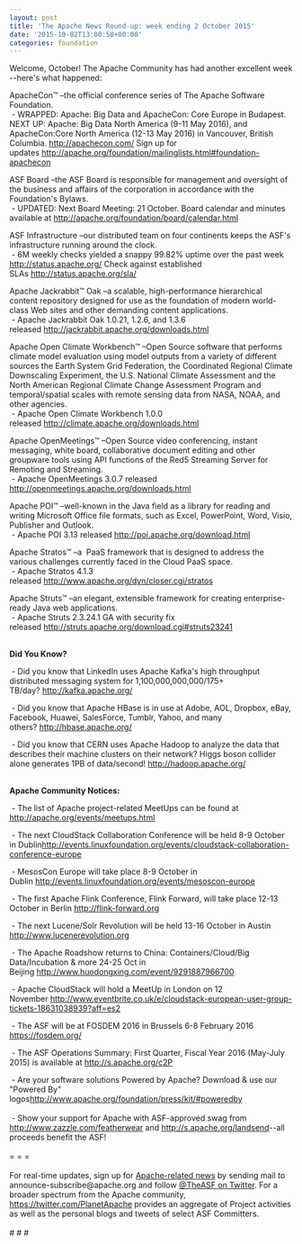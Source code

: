 ```yaml
---
layout: post
title: 'The Apache News Round-up: week ending 2 October 2015'
date: '2015-10-02T13:00:58+00:00'
categories: foundation
---
```

<div> 
    <div> 
      <p>Welcome, October! The Apache Community has had another excellent week --here's what happened:</p> 
      <p>ApacheCon™ –the official conference series of The Apache Software Foundation.<br />&nbsp;- WRAPPED: Apache: Big Data and ApacheCon: Core Europe in Budapest. NEXT UP: Apache: Big Data North America (9-11 May 2016), and ApacheCon:Core North America (12-13 May 2016) in Vancouver, British Columbia.&nbsp;<a href="http://apachecon.com/">http://apachecon.com/</a>&nbsp;Sign up&nbsp;for updates&nbsp;<a href="http://apache.org/foundation/mailinglists.html#foundation-apachecon">http://apache.org/foundation/mailinglists.html#foundation-apachecon</a></p> 
      <div> 
        <p>ASF Board –the ASF Board is responsible for management and oversight of the business and affairs of the corporation in accordance with the Foundation's Bylaws.<br />&nbsp;- UPDATED: Next Board Meeting: 21 October. Board calendar and minutes available at <a href="http://apache.org/foundation/board/calendar.html">http://apache.org/foundation/board/calendar.html</a></p> 
      </div> 
      <div> 
        <p>ASF Infrastructure –our distributed team on four continents keeps the ASF's infrastructure running around the clock.<br />&nbsp;- 6M weekly checks yielded a snappy 99.82% uptime over the past week <a href="http://status.apache.org/">http://status.apache.org/</a>&nbsp;Check against established SLAs&nbsp;<a href="http://status.apache.org/sla/">http://status.apache.org/sla/</a></p> 
      </div> 
      <div> 
        <p>Apache Jackrabbit™ Oak –a scalable, high-performance hierarchical content repository designed for use as the foundation of modern world-class Web sites and other demanding content applications.<br />&nbsp;- Apache Jackrabbit Oak 1.0.21, 1.2.6, and 1.3.6 released&nbsp;<a href="http://jackrabbit.apache.org/downloads.html">http://jackrabbit.apache.org/downloads.html</a></p> 
        <p>Apache Open Climate Workbench™ –Open Source software that performs climate model evaluation using model outputs from a variety of different sources the Earth System Grid Federation, the Coordinated Regional Climate Downscaling Experiment, the U.S. National Climate Assessment and the North American Regional Climate Change Assessment Program and temporal/spatial scales with remote sensing data from NASA, NOAA, and other agencies.<br />&nbsp;- Apache Open Climate Workbench 1.0.0 released&nbsp;<a href="http://climate.apache.org/downloads.html">http://climate.apache.org/downloads.html</a></p> 
        <p>Apache OpenMeetings™ –Open Source video conferencing, instant messaging, white board, collaborative document editing and other groupware tools using API functions of the Red5 Streaming Server for Remoting and Streaming.<br />&nbsp;- Apache OpenMeetings 3.0.7 released <a href="http://openmeetings.apache.org/downloads.html">http://openmeetings.apache.org/downloads.html</a> </p> 
        <p>Apache POI™ –well-known in the Java field as a library for reading and writing Microsoft Office file formats, such as Excel, PowerPoint, Word, Visio, Publisher and Outlook.<br />&nbsp;- Apache POI 3.13 released&nbsp;<a href="http://poi.apache.org/download.html">http://poi.apache.org/download.html</a></p> 
        <p>Apache Stratos™ –a &nbsp;PaaS framework that is designed to address the various challenges currently faced in the Cloud PaaS space.<br />&nbsp;- Apache Stratos 4.1.3 released&nbsp;<a href="http://www.apache.org/dyn/closer.cgi/stratos">http://www.apache.org/dyn/closer.cgi/stratos</a></p> 
        <p>Apache Struts™ –an elegant, extensible framework for creating enterprise-ready Java web applications.<br />&nbsp;- Apache Struts 2.3.24.1 GA with security fix released&nbsp;<a href="http://struts.apache.org/download.cgi#struts23241">http://struts.apache.org/download.cgi#struts23241</a></p> 
        <p><strong><br />Did You Know?</strong></p> 
      </div> 
      <div> 
        <p>&nbsp;- Did you know that LinkedIn uses Apache Kafka's high throughput distributed messaging system for 1,100,000,000,000/175+ TB/day?&nbsp;<a href="http://kafka.apache.org/">http://kafka.apache.org/</a></p> 
        <p>&nbsp;- Did you know that Apache HBase is in use at Adobe, AOL, Dropbox, eBay, Facebook, Huawei, SalesForce, Tumblr, Yahoo, and many others?&nbsp;<a href="http://hbase.apache.org/">http://hbase.apache.org/</a></p> 
      </div> 
      <div>&nbsp;- Did you know that CERN uses Apache Hadoop to analyze the data that describes their machine clusters on their network? Higgs boson collider alone generates 1PB of data/second!&nbsp;<a href="http://hadoop.apache.org/">http://hadoop.apache.org/</a></div> 
      <div><br /></div> 
      <div> 
        <p><strong>Apache Community Notices:</strong></p> 
        <p><strong></strong>&nbsp;- The list of Apache project-related MeetUps can be found at <a href="http://apache.org/events/meetups.html">http://apache.org/events/meetups.html<br /></a></p> 
      </div> 
      <div> 
        <p>&nbsp;- The next CloudStack Collaboration Conference will be held 8-9 October in Dublin<a href="http://events.linuxfoundation.org/events/cloudstack-collaboration-conference-europe">http://events.linuxfoundation.org/events/cloudstack-collaboration-conference-europe</a></p> 
      </div> 
      <div> 
        <p>&nbsp;- MesosCon Europe will take place 8-9 October in Dublin&nbsp;<a href="http://events.linuxfoundation.org/events/mesoscon-europe">http://events.linuxfoundation.org/events/mesoscon-europe</a></p> 
      </div> 
      <div>&nbsp;- The first Apache Flink Conference, Flink Forward, will take place 12-13 October in Berlin <a href="http://flink-forward.org/">http://flink-forward.org</a></div> 
      <div> 
        <p>&nbsp;- The next Lucene/Solr Revolution will be held 13-16 October in Austin <a href="http://www.lucenerevolution.org/">http://www.lucenerevolution.org</a></p> 
        <p>&nbsp;- The Apache Roadshow returns to China: Containers/Cloud/Big Data/Incubation &amp; more 24-25 Oct in Beijing&nbsp;<a href="http://www.huodongxing.com/event/9291887966700">http://www.huodongxing.com/event/9291887966700</a></p> 
        <p>&nbsp;- Apache CloudStack will hold a MeetUp in London on 12 November&nbsp;<a href="http://www.eventbrite.co.uk/e/cloudstack-european-user-group-tickets-18631038939?aff=es2">http://www.eventbrite.co.uk/e/cloudstack-european-user-group-tickets-18631038939?aff=es2</a></p> 
      </div> 
      <div> 
        <p>&nbsp;- The ASF will be at FOSDEM 2016 in Brussels 6-8 February 2016 <a href="https://fosdem.org/">https://fosdem.org/</a></p> 
        <p>&nbsp;- The ASF Operations Summary: First Quarter, Fiscal Year 2016 (May-July 2015) is available at&nbsp;<a href="http://s.apache.org/c2P">http://s.apache.org/c2P</a></p> 
      </div> 
      <div>&nbsp;- Are your software solutions Powered by Apache? Download &amp; use our &quot;Powered By&quot; logos<a href="http://www.apache.org/foundation/press/kit/#poweredby">http://www.apache.org/foundation/press/kit/#poweredby</a></div> 
      <div><br /></div> 
      <div>&nbsp;- Show your support for Apache with ASF-approved swag from <a href="http://www.zazzle.com/featherwear">http://www.zazzle.com/featherwear</a> and <a href="http://s.apache.org/landsend">http://s.apache.org/landsend</a>--all proceeds benefit the ASF!&nbsp;</div> 
      <div><br /></div> 
      <div>= = =</div> 
      <div><br /></div> 
      <div>For real-time updates, sign up for <a href="http://apache.org/foundation/mailinglists.html#foundation-announce">Apache-related news</a> by sending mail to announce-subscribe@apache.org and follow <a href="https://twitter.com/TheASF">@TheASF on Twitter</a>. For a broader spectrum from the Apache community, <a href="http://s.apache.org/landsend">https://twitter.com/PlanetApache</a> provides an aggregate of Project activities as well as the personal blogs and tweets of select ASF Committers.</div> 
      <div><br /></div> 
      <div># # #</div> 
    </div> 
  </div>
